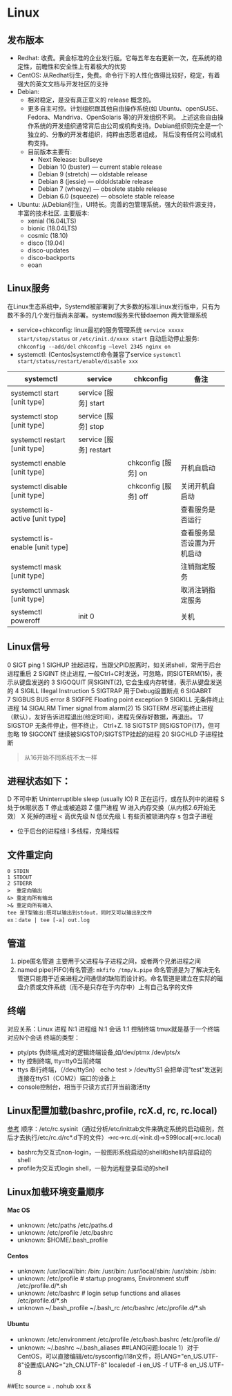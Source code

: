 # Linux
## 发布版本
- Redhat: 收费。黄金标准的企业发行版。它每五年左右更新一次，在系统的稳定性，前瞻性和安全性上有着极大的优势
- CentOS: 从Redhat衍生，免费。命令行下的人性化做得比较好，稳定，有着强大的英文文档与开发社区的支持
- Debian: 
  - 相对稳定，是没有真正意义的 release 概念的。
  - 更多自主可控。计划组织跟其他自由操作系统(如 Ubuntu、openSUSE、Fedora、Mandriva、OpenSolaris 等)的开发组织不同。 上述这些自由操作系统的开发组织通常背后由公司或机构支持。Debian组织则完全是一个独立的、分散的开发者组织，纯粹由志愿者组成， 背后没有任何公司或机构支持。
  - 目前版本主要有: 
    - Next Release: bullseye
    - Debian 10 (buster) — current stable release
    - Debian 9 (stretch) — oldstable release
    - Debian 8 (jessie) — oldoldstable release
    - Debian 7 (wheezy) — obsolete stable release
    - Debian 6.0 (squeeze) — obsolete stable release
- Ubuntu: 从Debian衍生，UI特长。完善的包管理系统，强大的软件源支持，丰富的技术社区. 主要版本:
  - xenial (16.04LTS)
  - bionic (18.04LTS)
  - cosmic (18.10)
  - disco (19.04)
  - disco-updates
  - disco-backports
  - eoan
## Linux服务
在Linux生态系统中，Systemd被部署到了大多数的标准Linux发行版中，只有为数不多的几个发行版尚未部署。systemd服务来代替daemon
两大管理系统
- service+chkconfig: linux最初的服务管理系统
    `service xxxxx start/stop/status` or `/etc/init.d/xxxx start`
    自动启动停止服务:
    `chkconfig --add/del`
    `chkconfig –level 2345 nginx on`
- systemctl: (Centos)systemctl命令兼容了service
    `systemctl start/status/restart/enable/disable xxx`

systemctl|service|chkconfig|备注
-|-|-|-
systemctl start [unit type]|service [服务] start||
systemctl stop [unit type]|service [服务] stop||
systemctl restart [unit type]|service [服务] restart||
systemctl enable [unit type]||chkconfig [服务] on|开机自启动
systemctl disable [unit type]||chkconfig [服务] off|关闭开机自启动
systemctl is-active [unit type]||| 查看服务是否运行
systemctl is-enable [unit type]|||查看服务是否设置为开机启动
systemctl mask [unit type]||| 注销指定服务
systemctl unmask [unit type]|||取消注销指定服务
systemctl poweroff|init 0||关机

## Linux信号
0   SIGT        ping
1   SIGHUP      挂起进程，当跟父PID脱离时，如关闭shell，常用于后台进程重启
2   SIGINT      终止进程, 一般Ctrl+C时发送，可忽略，同SIGTERM(15)，表示从键盘发送的
3   SIGOQUIT    同SIGINT(2), 它会生成内存转储，表示从键盘发送的
4   SIGILL      Illegal Instruction
5   SIGTRAP     用于Debug设置断点
6   SIGABRT     
7   SIGBUS      BUS error
8   SIGFPE      Floating point exception
9   SIGKILL     无条件终止进程
14  SIGALRM     Timer signal from alarm(2)
15  SIGTERM     尽可能终止进程（默认），友好告诉进程退出(给定时间)，进程先保存好数据，再退出。
17  SIGSTOP     无条件停止，但不终止，  Ctrl+Z.
18  SIGTSTP     同SIGSTOP(17)，但可忽略
19  SIGCONT     继续被SIGSTOP/SIGTSTP挂起的进程
20  SIGCHLD     子进程挂断
> 从16开始不同系统不太一样

## 进程状态如下：
D    不可中断     Uninterruptible sleep (usually IO)
R    正在运行，或在队列中的进程
S    处于休眠状态
T    停止或被追踪
Z    僵尸进程
W    进入内存交换（从内核2.6开始无效）
X    死掉的进程
<    高优先级
N    低优先级
L    有些页被锁进内存
s    包含子进程
+    位于后台的进程组
l    多线程，克隆线程

## 文件重定向
```
0 STDIN
1 STDOUT
2 STDERR
>  重定向输出
&> 重定向所有输出
>& 重定向所有输入
tee 是T型输出:既可以输出到stdout，同时又可以输出到文件
ex：date | tee [-a] out.log
```
## 管道
1. pipe匿名管道
    主要用于父进程与子进程之间，或者两个兄弟进程之间
2. named pipe(FIFO)有名管道: `mkfifo /tmp/k.pipe`
    命名管道是为了解决无名管道只能用于近亲进程之间通信的缺陷而设计的。命名管道是建立在实际的磁盘介质或文件系统（而不是只存在于内存中）上有自己名字的文件
## 终端
对应关系：Linux 进程 N:1 进程组 N:1 会话 1:1 控制终端
tmux就是基于一个终端对应N个会话
终端的类型：
- pty/pts  伪终端,成对的逻辑终端设备,如/dev/ptmx /dev/pts/x
- tty    控制终端, tty=tty0当前终端
- ttys   串行终端，（/dev/ttySn）
    echo test > /dev/ttyS1 会把单词”test”发送到连接在ttyS1（COM2）端口的设备上
- console控制台，相当于只读方式打开当前激活tty
## Linux配置加载(bashrc,profile, rcX.d, rc, rc.local)
[参考](https://www.jianshu.com/p/020f3d02f538)
 顺序：/etc/rc.sysinit（通过分析/etc/inittab文件来确定系统的启动级别，然后才去执行/etc/rc.d/rc*.d下的文件）->rc->rc.d(->init.d)->S99local(->rc.local)
- bashrc为交互式non-login，一般图形系统启动的shell和shell内部启动的shell
- profile为交互式login shell，一般为远程登录启动的shell
## Linux加载环境变量顺序
#### Mac OS
- unknown:
    /etc/paths
        /etc/paths.d
- unknown:
    /etc/profile
        /etc/bashrc
- unknown:
    $HOME/.bash_profile
#### Centos
- unknown:
    /usr/local/bin:
    /bin:
    /usr/bin:
    /usr/local/sbin:
    /usr/sbin:
    /sbin:
- unknown:
    /etc/profile # startup programs, Environment stuff
        /etc/profile.d/*.sh
- unknown:
    /etc/bashrc # login setup functions and aliases
        /etc/profile.d/*.sh
-  unknown
    ~/.bash_profile
        ~/.bash_rc
            /etc/bashrc
                /etc/profile.d/*.sh

#### Ubuntu
- unknown:
    /etc/environment
    /etc/profile
        /etc/bash.bashrc
        /etc/profile.d/
- unknown:
    ~/.bashrc
        ~/.bash_aliases
##LANG问题:locale
1）对于CentOS，可以直接编辑/etc/sysconfig/i18n文件，将LANG="en_US.UTF-8"设置成LANG="zh_CN.UTF-8"
localedef -i en_US -f UTF-8 en_US.UTF-8

##Etc
source = .
nohub xxx &
